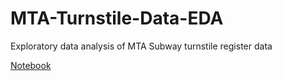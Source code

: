 # MTA-Turnstile-Data-EDA
Exploratory data analysis of MTA Subway turnstile register data

[Notebook](https://github.com/saranaweera/MTA-Turnstile-Data-EDA/blob/master/MTA-Turnstile-EDA.ipynb)
